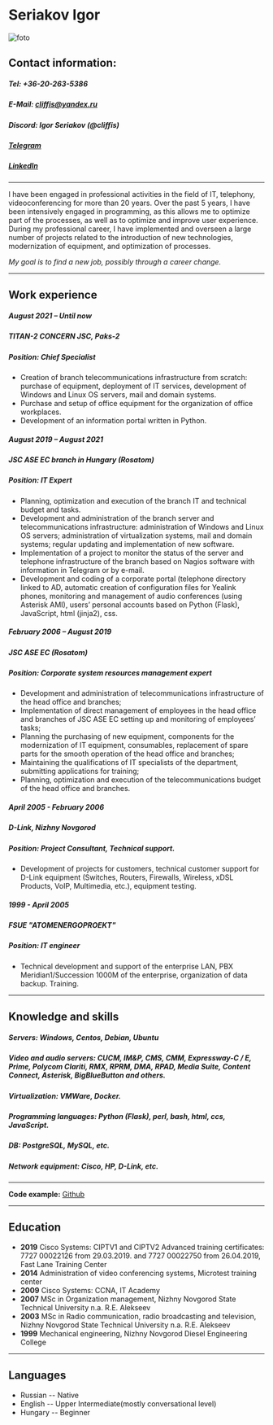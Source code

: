 # Seriakov Igor

![foto](https://github.com/cliffis/rsschool-cv/blob/gh-pages/foto.jpg)

## Contact information:

##### Tel: +36-20-263-5386
##### E-Mail: cliffis@yandex.ru
##### Discord: Igor Seriakov (@cliffis)
##### [Telegram](https://t.me/Igor_UC)
##### [LinkedIn](https://www.instagram.com/uc_cliffis/)

---

 I have been engaged in professional activities in the field of IT, telephony, videoconferencing for more than 20 years. Over the past 5 years, I have been intensively engaged in programming, as this allows me to optimize part of the processes, as well as to optimize and improve user experience. During my professional career, I have implemented and overseen a large number of projects related to the introduction of new technologies, modernization of equipment, and optimization of processes.

*My goal is to find a new job, possibly through a career change.*

------

## Work experience

##### **August 2021 – Until now**
##### **TITAN-2 CONCERN JSC, Paks-2**
##### **Position:** Chief Specialist

+	Creation of branch telecommunications infrastructure from scratch: purchase of equipment, deployment of IT services, development of Windows and Linux OS servers, mail and domain systems. 
+	Purchase and setup of office equipment for the organization of office workplaces. 
+	Development of an information portal written in Python.

##### **August 2019 – August 2021**
##### **JSC ASE EC branch in Hungary (Rosatom)**
##### **Position:** IT Expert

+	Planning, optimization and execution of the branch IT and technical budget and tasks.
+	Development and administration of the branch server and telecommunications infrastructure: administration of Windows and Linux OS servers; administration of virtualization systems, mail and domain systems; regular updating and implementation of new software. 
+	Implementation of a project to monitor the status of the server and telephone infrastructure of the branch based on Nagios software with information in Telegram or by e-mail.
+	Development and coding of a corporate portal (telephone directory linked to AD, automatic creation of configuration files for Yealink phones, monitoring and management of audio conferences (using Asterisk AMI), users’ personal accounts based on Python (Flask), JavaScript, html (jinja2), css.

##### **February 2006 – August 2019**
##### **JSC ASE EC (Rosatom)**
##### **Position:** Corporate system resources management expert 

+	Development and administration of telecommunications infrastructure of the head office and branches;
+	Implementation of direct management of employees in the head office and branches of JSC ASE EC setting up and monitoring of employees’ tasks;
+	Planning the purchasing of new equipment, components for the modernization of IT equipment, consumables, replacement of spare parts for the smooth operation of the head office and branches;
+	Maintaining the qualifications of IT specialists of the department, submitting applications for training;
+	Planning, optimization and execution of the telecommunications budget of the head office and branches.

##### **April 2005 - February 2006**
##### **D-Link, Nizhny Novgorod**
##### **Position:** Project Consultant, Technical support.

+	Development of projects for customers, technical customer support for D-Link equipment (Switches, Routers, Firewalls, Wireless, xDSL Products, VoIP, Multimedia, etc.), equipment testing.

##### **1999 - April 2005**
##### **FSUE "ATOMENERGOPROEKT"**
##### **Position:** IT engineer

+	Technical development and support of the enterprise LAN, PBX Meridian1/Succession 1000M of the enterprise, organization of data backup. Training.

------

## Knowledge and skills

##### **Servers:** Windows, Centos, Debian, Ubuntu
##### **Video and audio servers:** CUCM, IM&P, CMS, CMM, Expressway-C / E, Prime, Polycom Clariti, RMX, RPRM, DMA, RPAD, Media Suite, Content Connect, Asterisk, BigBlueButton and others.
##### **Virtualization:** VMWare, Docker.
##### **Programming languages:** Python (Flask), perl, bash, html, ccs, JavaScript.
##### **DB:** PostgreSQL, MySQL, etc.
##### **Network equipment:** Cisco, HP, D-Link, etc.

------

**Code example:** [Github](https://github.com/cliffis/supportvoip)

----

## Education

+ **2019**	Cisco Systems: CIPTV1 and CIPTV2
Advanced training certificates: 7727 00022126 from 29.03.2019. and 7727 00022750 from 26.04.2019, Fast Lane Training Center
+ **2014**	Administration of video conferencing systems, Microtest training center
+ **2009**	Cisco Systems: CCNA, IT Academy
+ **2007**	MSc in Organization management, Nizhny Novgorod State Technical University n.a. R.E. Alekseev
+ **2003**	MSc in Radio communication, radio broadcasting and television, Nizhny Novgorod State Technical University n.a. R.E. Alekseev
+ **1999**	Mechanical engineering, Nizhny Novgorod Diesel Engineering College

-----

## Languages

+ Russian -- Native
+ English -- Upper Intermediate(mostly conversational level)
+ Hungary -- Beginner

